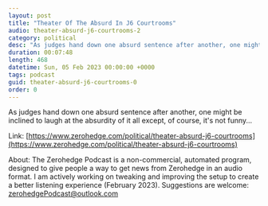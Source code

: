 ```yaml
---
layout: post
title: "Theater Of The Absurd In J6 Courtrooms"
audio: theater-absurd-j6-courtrooms-2
category: political
desc: "As judges hand down one absurd sentence after another, one might be inclined to laugh at the absurdity of it all except, of course, it's not funny..."
duration: 00:07:48
length: 468
datetime: Sun, 05 Feb 2023 00:00:00 +0000
tags: podcast
guid: theater-absurd-j6-courtrooms-0
order: 0
---
```

As judges hand down one absurd sentence after another, one might be inclined to laugh at the absurdity of it all except, of course, it's not funny...

Link: [https://www.zerohedge.com/political/theater-absurd-j6-courtrooms](https://www.zerohedge.com/political/theater-absurd-j6-courtrooms)

About: The Zerohedge Podcast is a non-commercial, automated program, designed to give people a way to get news from Zerohedge in an audio format.  I am actively working on tweaking and improving the setup to create a better listening experience (February 2023).  Suggestions are welcome: [zerohedgePodcast@outlook.com](mailto:zerohedgePodcast@outlook.com)